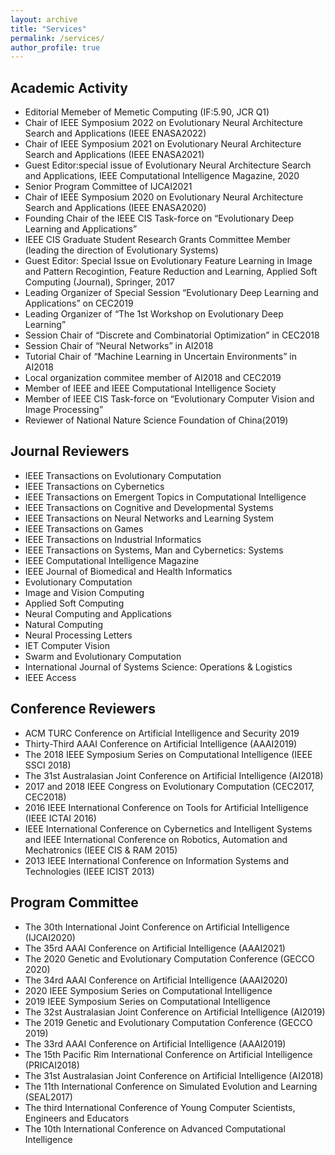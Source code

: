 ```yaml
---
layout: archive
title: "Services"
permalink: /services/
author_profile: true
---
```


## Academic Activity

* Editorial Memeber of Memetic Computing (IF:5.90, JCR Q1)
* Chair of IEEE Symposium 2022 on Evolutionary Neural Architecture Search and Applications (IEEE ENASA2022)
* Chair of IEEE Symposium 2021 on Evolutionary Neural Architecture Search and Applications (IEEE ENASA2021)
* Guest Editor:special issue of Evolutionary Neural Architecture Search and Applications, IEEE Computational Intelligence Magazine, 2020
* Senior Program Committee of IJCAI2021
* Chair of IEEE Symposium 2020 on Evolutionary Neural Architecture Search and Applications (IEEE ENASA2020)
* Founding Chair of the IEEE CIS Task-force on “Evolutionary Deep Learning and Applications”
* IEEE CIS Graduate Student Research Grants Committee Member (leading the direction of Evolutionary Systems)
* Guest Editor: Special Issue on Evolutionary Feature Learning in Image and Pattern Recogintion, Feature Reduction and Learning, Applied Soft Computing (Journal), Springer, 2017
* Leading Organizer of Special Session “Evolutionary Deep Learning and Applications” on CEC2019
* Leading Organizer of “The 1st Workshop on Evolutionary Deep Learning”
* Session Chair of “Discrete and Combinatorial Optimization” in CEC2018
* Session Chair of “Neural Networks” in AI2018
* Tutorial Chair of “Machine Learning in Uncertain Environments” in AI2018
* Local organization commitee member of AI2018 and CEC2019
* Member of IEEE and IEEE Computational Intelligence Society
* Member of IEEE CIS Task-force on “Evolutionary Computer Vision and Image Processing”
* Reviewer of National Nature Science Foundation of China(2019)

## Journal Reviewers
* IEEE Transactions on Evolutionary Computation
* IEEE Transactions on Cybernetics
* IEEE Transactions on Emergent Topics in Computational Intelligence
* IEEE Transactions on Cognitive and Developmental Systems
* IEEE Transactions on Neural Networks and Learning System
* IEEE Transactions on Games
* IEEE Transactions on Industrial Informatics
* IEEE Transactions on Systems, Man and Cybernetics: Systems
* IEEE Computational Intelligence Magazine
* IEEE Journal of Biomedical and Health Informatics
* Evolutionary Computation
* Image and Vision Computing
* Applied Soft Computing
* Neural Computing and Applications
* Natural Computing
* Neural Processing Letters
* IET Computer Vision
* Swarm and Evolutionary Computation
* International Journal of Systems Science: Operations & Logistics
* IEEE Access

## Conference Reviewers
* ACM TURC Conference on Artificial Intelligence and Security 2019
* Thirty-Third AAAI Conference on Artificial Intelligence (AAAI2019)
* The 2018 IEEE Symposium Series on Computational Intelligence (IEEE SSCI 2018)
* The 31st Australasian Joint Conference on Artificial Intelligence (AI2018)
* 2017 and 2018 IEEE Congress on Evolutionary Computation (CEC2017, CEC2018)
* 2016 IEEE International Conference on Tools for Artificial Intelligence (IEEE ICTAI 2016)
* IEEE International Conference on Cybernetics and Intelligent Systems and IEEE International Conference on Robotics, Automation and Mechatronics (IEEE CIS & RAM 2015)
* 2013 IEEE International Conference on Information Systems and Technologies (IEEE ICIST 2013)

## Program Committee
* The 30th International Joint Conference on Artificial Intelligence (IJCAI2020)
* The 35rd AAAI Conference on Artificial Intelligence (AAAI2021)
* The 2020 Genetic and Evolutionary Computation Conference (GECCO 2020)
* The 34rd AAAI Conference on Artificial Intelligence (AAAI2020)
* 2020 IEEE Symposium Series on Computational Intelligence
* 2019 IEEE Symposium Series on Computational Intelligence
* The 32st Australasian Joint Conference on Artificial Intelligence (AI2019)
* The 2019 Genetic and Evolutionary Computation Conference (GECCO 2019)
* The 33rd AAAI Conference on Artificial Intelligence (AAAI2019)
* The 15th Pacific Rim International Conference on Artificial Intelligence (PRICAI2018)
* The 31st Australasian Joint Conference on Artificial Intelligence (AI2018)
* The 11th International Conference on Simulated Evolution and Learning (SEAL2017)
* The third International Conference of Young Computer Scientists, Engineers and Educators
* The 10th International Conference on Advanced Computational Intelligence

